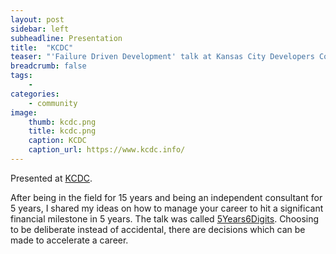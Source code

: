 ```yaml
---
layout: post
sidebar: left
subheadline: Presentation
title:  "KCDC"
teaser: "'Failure Driven Development' talk at Kansas City Developers Conference in MO"
breadcrumb: false
tags:
    - 
categories:
    - community
image:
    thumb: kcdc.png
    title: kcdc.png
    caption: KCDC
    caption_url: https://www.kcdc.info/
---
```

Presented at <a href='https://www.kcdc.info/' target='new'>KCDC</a>.

After being in the field for 15 years and being an independent consultant for 5 years, I shared my ideas on how to manage your career to hit a significant financial milestone in 5 years.
The talk was called <a href='https://docs.google.com/presentation/d/1TmwuMTHqyeXifnPGmdFh3RZp9QGpsgXM/edit?usp=sharing&ouid=111694679680268309106&rtpof=true&sd=true' target='new'>5Years6Digits</a>.
Choosing to be deliberate instead of accidental, there are decisions which can be made to accelerate a career.

